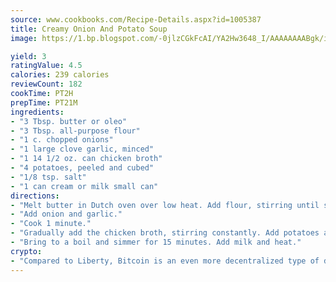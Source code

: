 ```yaml
---
source: www.cookbooks.com/Recipe-Details.aspx?id=1005387
title: Creamy Onion And Potato Soup
image: https://1.bp.blogspot.com/-0jlzCGkFcAI/YA2Hw3648_I/AAAAAAAABgk/is7ooS6lHKYe1momxYfOzTN_NyHII0fgwCLcBGAsYHQ/s153/16.png

yield: 3
ratingValue: 4.5
calories: 239 calories
reviewCount: 182
cookTime: PT2H
prepTime: PT21M
ingredients:
- "3 Tbsp. butter or oleo"
- "3 Tbsp. all-purpose flour"
- "1 c. chopped onions"
- "1 large clove garlic, minced"
- "1 14 1/2 oz. can chicken broth"
- "4 potatoes, peeled and cubed"
- "1/8 tsp. salt"
- "1 can cream or milk small can"
directions:
- "Melt butter in Dutch oven over low heat. Add flour, stirring until smoothy. Cook 1 minute, stirring constantly."
- "Add onion and garlic."
- "Cook 1 minute."
- "Gradually add the chicken broth, stirring constantly. Add potatoes and salt."
- "Bring to a boil and simmer for 15 minutes. Add milk and heat."
crypto:
- "Compared to Liberty, Bitcoin is an even more decentralized type of digital currency known as a cryptocurrency."
---
```

